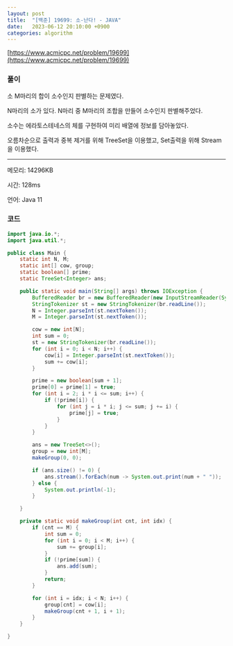 ```yaml
---
layout: post
title:  "[백준] 19699: 소-난다! - JAVA"
date:   2023-06-12 20:10:00 +0900
categories: algorithm
---
```


[https://www.acmicpc.net/problem/19699](https://www.acmicpc.net/problem/19699)

### 풀이
소 M마리의 합이 소수인지 판별하는 문제였다.

N마리의 소가 있다. N마리 중 M마리의 조합을 만들어 소수인지 판별해주었다.

소수는 에라토스테네스의 체를 구현하여 미리 배열에 정보를 담아놓았다.

오름차순으로 출력과 중복 제거를 위해 TreeSet을 이용했고, Set출력을 위해 Stream을 이용했다.

---

메모리: 14296KB

시간: 128ms

언어: Java 11

### 코드
```java
import java.io.*;
import java.util.*;

public class Main {
    static int N, M;
    static int[] cow, group;
    static boolean[] prime;
    static TreeSet<Integer> ans;

    public static void main(String[] args) throws IOException {
        BufferedReader br = new BufferedReader(new InputStreamReader(System.in));
        StringTokenizer st = new StringTokenizer(br.readLine());
        N = Integer.parseInt(st.nextToken());
        M = Integer.parseInt(st.nextToken());

        cow = new int[N];
        int sum = 0;
        st = new StringTokenizer(br.readLine());
        for (int i = 0; i < N; i++) {
            cow[i] = Integer.parseInt(st.nextToken());
            sum += cow[i];
        }

        prime = new boolean[sum + 1];
        prime[0] = prime[1] = true;
        for (int i = 2; i * i <= sum; i++) {
            if (!prime[i]) {
                for (int j = i * i; j <= sum; j += i) {
                    prime[j] = true;
                }
            }
        }

        ans = new TreeSet<>();
        group = new int[M];
        makeGroup(0, 0);

        if (ans.size() != 0) {
            ans.stream().forEach(num -> System.out.print(num + " "));
        } else {
            System.out.println(-1);
        }

    }

    private static void makeGroup(int cnt, int idx) {
        if (cnt == M) {
            int sum = 0;
            for (int i = 0; i < M; i++) {
                sum += group[i];
            }
            if (!prime[sum]) {
                ans.add(sum);
            }
            return;
        }

        for (int i = idx; i < N; i++) {
            group[cnt] = cow[i];
            makeGroup(cnt + 1, i + 1);
        }
    }

}
```
